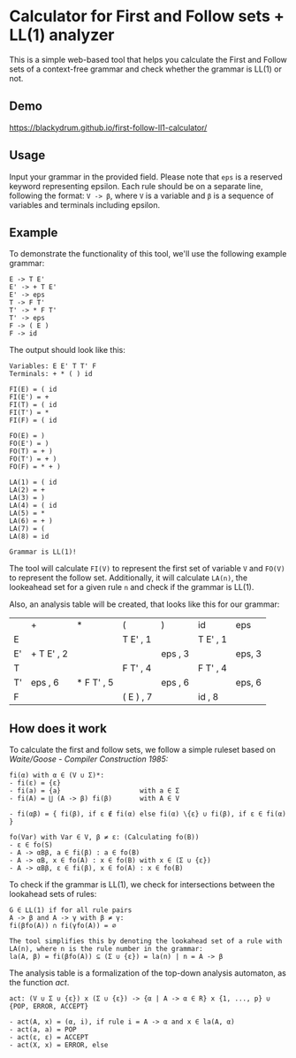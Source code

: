 # Calculator for First and Follow sets + LL(1) analyzer

<p>This is a simple web-based tool that helps you calculate the First and Follow sets of a context-free grammar and check whether the grammar is LL(1) or not.</p>

## Demo
https://blackydrum.github.io/first-follow-ll1-calculator/

## Usage
Input your grammar in the provided field. Please note that ``eps`` is a reserved keyword representing epsilon. Each rule should be on a separate line, following the format: ``V -> β``, where ``V`` is a variable and ``β`` is a sequence of variables and terminals including epsilon. <br>

## Example
To demonstrate the functionality of this tool, we'll use the following example grammar:
```
E -> T E'
E' -> + T E'
E' -> eps
T -> F T'
T' -> * F T'
T' -> eps
F -> ( E )
F -> id
```
The output should look like this:
```
Variables: E E' T T' F 
Terminals: + * ( ) id 

FI(E) = ( id
FI(E') = +
FI(T) = ( id
FI(T') = *
FI(F) = ( id

FO(E) = )
FO(E') = )
FO(T) = + )
FO(T') = + )
FO(F) = * + )

LA(1) = ( id
LA(2) = +
LA(3) = )
LA(4) = ( id
LA(5) = *
LA(6) = + )
LA(7) = (
LA(8) = id

Grammar is LL(1)!
```

The tool will calculate ``FI(V)`` to represent the first set of variable ``V`` and ``FO(V)`` to represent the follow set. Additionally, it will calculate ``LA(n)``, the lookeahead set for a given rule ``n`` and check if the grammar is LL(1).<br>

Also, an analysis table will be created, that looks like this for our grammar:
<table id="analysis-table"><tr><td></td><td class="text--bold">+</td><td class="text--bold">*</td><td class="text--bold">(</td><td class="text--bold">)</td><td class="text--bold">id</td><td class="text--bold">eps</td></tr><tr><td class="text--bold">E</td><td class="E+#+**_::_**+#++"></td><td class="E+#+**_::_**+#+*"></td><td class="E+#+**_::_**+#+( text--bold">T E' , 1
</td><td class="E+#+**_::_**+#+)"></td><td class="E+#+**_::_**+#+id text--bold">T E' , 1
</td><td class="E+#+**_::_**+#+eps"></td></tr><tr><td class="text--bold">E'</td><td class="E'+#+**_::_**+#++ text--bold">+ T E' , 2
</td><td class="E'+#+**_::_**+#+*"></td><td class="E'+#+**_::_**+#+("></td><td class="E'+#+**_::_**+#+) text--bold">eps , 3
</td><td class="E'+#+**_::_**+#+id"></td><td class="E'+#+**_::_**+#+eps text--bold">eps, 3</td></tr><tr><td class="text--bold">T</td><td class="T+#+**_::_**+#++"></td><td class="T+#+**_::_**+#+*"></td><td class="T+#+**_::_**+#+( text--bold">F T' , 4
</td><td class="T+#+**_::_**+#+)"></td><td class="T+#+**_::_**+#+id text--bold">F T' , 4
</td><td class="T+#+**_::_**+#+eps"></td></tr><tr><td class="text--bold">T'</td><td class="T'+#+**_::_**+#++ text--bold">eps , 6
</td><td class="T'+#+**_::_**+#+* text--bold">* F T' , 5
</td><td class="T'+#+**_::_**+#+("></td><td class="T'+#+**_::_**+#+) text--bold">eps , 6
</td><td class="T'+#+**_::_**+#+id"></td><td class="T'+#+**_::_**+#+eps text--bold">eps, 6</td></tr><tr><td class="text--bold">F</td><td class="F+#+**_::_**+#++"></td><td class="F+#+**_::_**+#+*"></td><td class="F+#+**_::_**+#+( text--bold">( E ) , 7
</td><td class="F+#+**_::_**+#+)"></td><td class="F+#+**_::_**+#+id text--bold">id , 8
</td><td class="F+#+**_::_**+#+eps"></td></tr></table>


## How does it work
To calculate the first and follow sets, we follow a simple ruleset based on <em>Waite/Goose - Compiler Construction 1985:</em> <br>
```
fi(α) with α ∈ (V ∪ Σ)*:
- fi(ε) = {ε}
- fi(a) = {a}                    with a ∈ Σ
- fi(A) = ⋃ (A -> β) fi(β)       with A ∈ V

- fi(αβ) = { fi(β), if ε ∉ fi(α) else fi(α) \{ε} ∪ fi(β), if ε ∈ fi(α) }

fo(Var) with Var ∈ V, β ≠ ε: (Calculating fo(B))
- ε ∈ fo(S)
- A -> αBβ, a ∈ fi(β) : a ∈ fo(B)
- A -> αB, x ∈ fo(A) : x ∈ fo(B) with x ∈ (Σ ∪ {ε})
- A -> αBβ, ε ∈ fi(β), x ∈ fo(A) : x ∈ fo(B)
```

To check if the grammar is LL(1), we check for intersections between the lookahead sets of rules: <br>
```
G ∈ LL(1) if for all rule pairs
A -> β and A -> γ with β ≠ γ:
fi(βfo(A)) ∩ fi(γfo(A)) = ∅

The tool simplifies this by denoting the lookahead set of a rule with LA(n), where n is the rule number in the grammar:
la(A, β) = fi(βfo(A)) ⊆ (Σ ∪ {ε}) = la(n) | n = A -> β
```

The analysis table is a formalization of the top-down analysis automaton, as the function <em>act</em>.
```
act: (V ∪ Σ ∪ {ε}) x (Σ ∪ {ε}) -> {α | A -> α ∈ R} x {1, ..., p} ∪ {POP, ERROR, ACCEPT}

- act(A, x) = (α, i), if rule i = A -> α and x ∈ la(A, α)
- act(a, a) = POP
- act(ε, ε) = ACCEPT
- act(X, x) = ERROR, else
```
